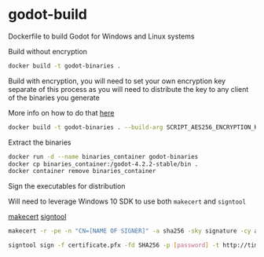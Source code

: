# godot-build

Dockerfile to build Godot for Windows and Linux systems

Build without encryption

```sh
docker build -t godot-binaries .
```

Build with encryption, you will need to set your own encryption key separate of this process as you will need to distribute the key to any client of the binaries you generate

More info on how to do that [here](https://docs.godotengine.org/en/stable/contributing/development/compiling/compiling_with_script_encryption_key.html)

```sh
docker build -t godot-binaries . --build-arg SCRIPT_AES256_ENCRYPTION_KEY=$(echo $SCRIPT_AES256_ENCRYPTION_KEY)
```

Extract the binaries

```sh
docker run -d --name binaries_container godot-binaries
docker cp binaries_container:/godot-4.2.2-stable/bin .
docker container remove binaries_container
```

Sign the executables for distribution

Will need to leverage Windows 10 SDK to use both `makecert` and `signtool`

[makecert](https://learn.microsoft.com/en-us/windows/win32/seccrypto/makecert)
[signtool](https://learn.microsoft.com/en-us/windows/win32/seccrypto/using-signtool-to-sign-a-file)

```sh
makecert -r -pe -n "CN=[NAME OF SIGNER]" -a sha256 -sky signature -cy authority -sv CArootkey.pvk -len 2048 -m 13 CArootcert.cer

signtool sign -f certificate.pfx -fd SHA256 -p [password] -t http://timestamp.digicert.com example.exe
```
